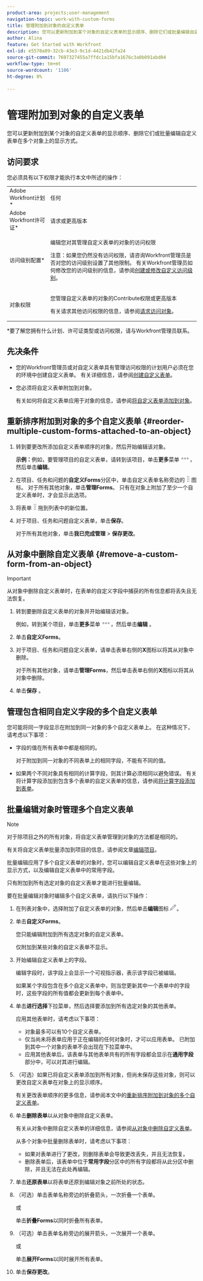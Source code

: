 ```yaml
---
product-area: projects;user-management
navigation-topic: work-with-custom-forms
title: 管理附加到对象的自定义表单
description: 您可以更新附加到某个对象的自定义表单的显示顺序、删除它们或批量编辑自定义表单在多个对象上的显示方式。
author: Alina
feature: Get Started with Workfront
exl-id: e5570a09-32cb-43e3-9c1d-4421db42fa24
source-git-commit: 7697327455a7ffdc1a15bfa1676c3a0b091abd04
workflow-type: tm+mt
source-wordcount: '1106'
ht-degree: 0%

---
```


# 管理附加到对象的自定义表单

<!--<span class="preview">The highlighted information on this page refers to functionality not yet generally available. It is available for all customers in the Preview environment and for a select group of customers in the Production environment.</span>-->

您可以更新附加到某个对象的自定义表单的显示顺序、删除它们或批量编辑自定义表单在多个对象上的显示方式。

## 访问要求

您必须具有以下权限才能执行本文中所述的操作：

<table style="table-layout:auto"> 
 <col> 
 <col> 
 <tbody> 
  <tr> 
   <td role="rowheader">Adobe Workfront计划*</td> 
   <td> <p>任何 </p> </td> 
  </tr> 
  <tr> 
   <td role="rowheader">Adobe Workfront许可证*</td> 
   <td> <p>请求或更高版本</p> </td> 
  </tr> 
  <tr> 
   <td role="rowheader">访问级别配置*</td> 
   <td> <p>编辑您对其管理自定义表单的对象的访问权限</p> <p>注意：如果您仍然没有访问权限，请咨询Workfront管理员是否对您的访问级别设置了其他限制。 有关Workfront管理员如何修改您的访问级别的信息，请参阅<a href="../../administration-and-setup/add-users/configure-and-grant-access/create-modify-access-levels.md" class="MCXref xref">创建或修改自定义访问级别</a>。</p> </td> 
  </tr> 
  <tr> 
   <td role="rowheader">对象权限</td> 
   <td> <p>您管理自定义表单的对象的Contribute权限或更高版本</p> <p>有关请求其他访问权限的信息，请参阅<a href="../../workfront-basics/grant-and-request-access-to-objects/request-access.md" class="MCXref xref">请求访问对象</a>。</p> </td> 
  </tr> 
 </tbody> 
</table>

&#42;要了解您拥有什么计划、许可证类型或访问权限，请与Workfront管理员联系。

## 先决条件

* 您的Workfront管理员或对自定义表单具有管理访问权限的计划用户必须在您的环境中创建自定义表单。 有关详细信息，请参阅[创建自定义表单](/help/quicksilver/administration-and-setup/customize-workfront/create-manage-custom-forms/form-designer/design-a-form/design-a-form.md)。
* 您必须将自定义表单附加到对象。

  有关如何将自定义表单应用于对象的信息，请参阅[将自定义表单添加到对象](../../workfront-basics/work-with-custom-forms/add-a-custom-form-to-an-object.md)。

## 重新排序附加到对象的多个自定义表单 {#reorder-multiple-custom-forms-attached-to-an-object}

1. 转到要更改所添加自定义表单顺序的对象，然后开始编辑该对象。

   **示例：**&#x200B;例如，要管理项目的自定义表单，请转到该项目，单击&#x200B;**更多**&#x200B;菜单![](assets/more-icon.png)，然后单击&#x200B;**编辑**。

1. 在项目、任务和问题的&#x200B;**自定义Forms**&#x200B;分区中，单击自定义表单名称旁边的![](assets/move-icon---dots.png)图标。 对于所有其他对象，单击&#x200B;**管理Forms**。 只有在对象上附加了至少一个自定义表单时，才会显示此选项。
1. 将表单![](assets/move-icon---dots.png)拖到列表中的新位置。
1. 对于项目、任务和问题自定义表单，单击&#x200B;**保存**。

   对于所有其他对象，单击&#x200B;**我已完成管理** > **保存更改**。

## 从对象中删除自定义表单 {#remove-a-custom-form-from-an-object}

>[!IMPORTANT]
>
>从对象中删除自定义表单时，在表单的自定义字段中捕获的所有信息都将丢失且无法恢复。

1. 转到要删除自定义表单的对象并开始编辑该对象。

   例如，转到某个项目，单击&#x200B;**更多**&#x200B;菜单![](assets/more-icon.png)，然后单击&#x200B;**编辑** 。

1. 单击&#x200B;**自定义Forms**。
1. 对于项目、任务和问题自定义表单，请单击表单右侧的&#x200B;**X**&#x200B;图标以将其从对象中删除。

   对于所有其他对象，请单击&#x200B;**管理Forms**，然后单击表单右侧的&#x200B;**X**&#x200B;图标以将其从对象中删除。

1. 单击&#x200B;**保存** 。

## 管理包含相同自定义字段的多个自定义表单

您可能将同一字段显示在附加到同一对象的多个自定义表单上。 在这种情况下，请考虑以下事项：

* 字段的值在所有表单中都是相同的。

  对于附加到同一对象的不同表单上的相同字段，不能有不同的值。

* 如果两个不同对象具有相同的计算字段，则其计算必须相同以避免错误。 有关将计算字段添加到包含多个表单的自定义表单的信息，请参阅[将计算字段添加到表单](/help/quicksilver/administration-and-setup/customize-workfront/create-manage-custom-forms/form-designer/design-a-form/add-a-calculated-field.md)。

## 批量编辑对象时管理多个自定义表单

<!--
drafted for bulk-editing projects. When it releases to Prod for projects, take "in the preview environment" and the yellow tags out. Add additional objects here in the same way when they become available:-->

>[!NOTE]
>
>对于除项目之外的所有对象，将自定义表单管理到对象的方法都是相同的。
>
>有关将自定义表单批量添加到项目的信息，请参阅文章[编辑项目](../../manage-work/projects/manage-projects/edit-projects.md)。

批量编辑应用了多个自定义表单的对象时，您可以编辑自定义表单在这些对象上的显示方式，以及编辑自定义表单中的常用字段。

只有附加到所有选定对象的自定义表单才能进行批量编辑。

要在批量编辑对象时编辑多个自定义表单，请执行以下操作：

1. 在列表对象中，选择附加了自定义表单的对象，然后单击&#x200B;**编辑**&#x200B;图标![](assets/edit-icon.png)。
1. 单击&#x200B;**自定义Forms**。

   您只能编辑附加到所有选定对象的自定义表单。

   仅附加到某些对象的自定义表单不显示。

1. 开始编辑自定义表单上的字段。

   编辑字段时，该字段上会显示一个可视指示器，表示该字段已被编辑。

   如果某个字段包含在多个自定义表单中，则当您更新其中一个表单中的字段时，这些字段的所有值都会更新到每个表单中。

1. 单击&#x200B;**进行选择**&#x200B;下拉菜单，然后选择要添加到所有选定对象的其他表单。

   应用其他表单时，请考虑以下事项：

   * 对象最多可以有10个自定义表单。
   * 仅当尚未将表单应用于正在编辑的任何对象时，才可以应用表单。 已附加到其中一个对象的表单不会出现在下拉菜单中。
   * 应用其他表单后，该表单与其他表单共有的所有字段都会显示在&#x200B;**通用字段**&#x200B;部分中，可以对其进行编辑。

1. （可选）如果已将自定义表单添加到所有对象，但尚未保存这些对象，则可以更改自定义表单在对象上的显示顺序。

   有关更改表单顺序的更多信息，请参阅本文中的[重新排序附加到对象的多个自定义表单](#reorder-multiple-custom-forms-attached-to-an-object)。

1. 单击&#x200B;**删除表单**&#x200B;以从对象中删除自定义表单。

   有关从对象中删除自定义表单的详细信息，请参阅[从对象中删除自定义表单](#remove-a-custom-form-from-an-object)。

   从多个对象中批量删除表单时，请考虑以下事项：

   * 如果对表单进行了更改，则删除表单会导致更改丢失，并且无法恢复。
   * 删除表单后，该表单中位于&#x200B;**常用字段**&#x200B;分区中的所有字段都将从此分区中删除，并且无法在此处再编辑。

1. 单击&#x200B;**还原表单**&#x200B;以将表单还原到编辑对象之前所处的状态。
1. （可选）单击表单名称旁边的折叠箭头，一次折叠一个表单。

   或

   单击&#x200B;**折叠Forms**&#x200B;以同时折叠所有表单。

1. （可选）单击表单名称旁边的展开箭头，一次展开一个表单。

   或

   单击&#x200B;**展开Forms**&#x200B;以同时展开所有表单。 

1. 单击&#x200B;**保存更改**。
